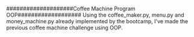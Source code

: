 ####################Coffee Machine Program OOP###################
Using the coffee_maker.py, menu.py and money_machine.py already implemented by the bootcamp, I've made the previous coffee machine challenge using OOP.

